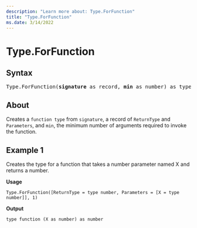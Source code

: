 ```yaml
---
description: "Learn more about: Type.ForFunction"
title: "Type.ForFunction"
ms.date: 3/14/2022
---
```

# Type.ForFunction

## Syntax

<pre>
Type.ForFunction(<b>signature</b> as record, <b>min</b> as number) as type
</pre>

## About

Creates a `function type` from `signature`, a record of `ReturnType` and `Parameters`, and `min`, the minimum number of arguments required to invoke the function.

## Example 1

Creates the type for a function that takes a number parameter named X and returns a number.

**Usage**

```powerquery-m
Type.ForFunction([ReturnType = type number, Parameters = [X = type number]], 1)
```

**Output**

`type function (X as number) as number`
